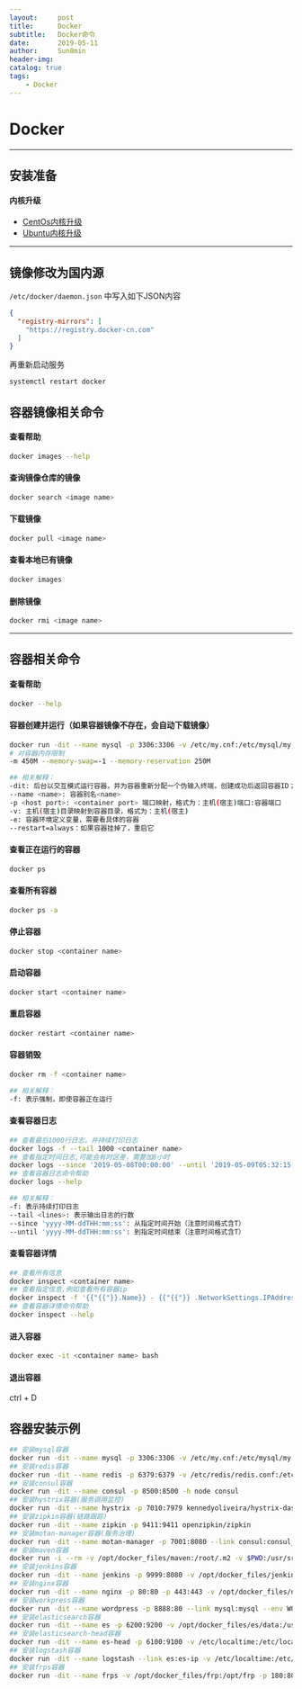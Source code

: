 ```yaml
---
layout:     post
title:      Docker
subtitle:   Docker命令
date:       2019-05-11
author:     Sun8min
header-img:
catalog: true
tags:
    - Docker
---
```


# Docker

---
## 安装准备
#### 内核升级

- [CentOs内核升级]
- [Ubuntu内核升级]

---
## 镜像修改为国内源
`/etc/docker/daemon.json` 中写入如下JSON内容
```json
{
  "registry-mirrors": [
    "https://registry.docker-cn.com"
  ]
}
```

再重新启动服务
```bash
systemctl restart docker
```

## 容器镜像相关命令
#### 查看帮助
```bash
docker images --help
```
#### 查询镜像仓库的镜像
```bash
docker search <image name>
```
#### 下载镜像
```bash
docker pull <image name>
```
#### 查看本地已有镜像
```bash
docker images 
```
#### 删除镜像
```bash
docker rmi <image name>
```

---
## 容器相关命令
#### 查看帮助
```bash
docker --help
```
#### 容器创建并运行（如果容器镜像不存在，会自动下载镜像）
```bash
docker run -dit --name mysql -p 3306:3306 -v /etc/my.cnf:/etc/mysql/my.cnf -v /data/mysql:/var/lib/mysql -e MYSQL_ROOT_PASSWORD=123123 --restart=always  mysql
# 对容器内存限制
-m 450M --memory-swap=-1 --memory-reservation 250M

## 相关解释：
-dit: 后台以交互模式运行容器，并为容器重新分配一个伪输入终端，创建成功后返回容器ID；
--name <name>: 容器别名<name>
-p <host port>: <container port> 端口映射，格式为：主机(宿主)端口:容器端口
-v: 主机(宿主)目录映射到容器目录，格式为：主机(宿主)
-e: 容器环境定义变量，需要看具体的容器
--restart=always：如果容器挂掉了，重启它
```
#### 查看正在运行的容器
```bash
docker ps
```
#### 查看所有容器
```bash
docker ps -a
```
#### 停止容器
```bash
docker stop <container name>
```
#### 启动容器
```bash
docker start <container name>
```
#### 重启容器
```bash
docker restart <container name>
```
#### 容器销毁
```bash
docker rm -f <container name>

## 相关解释：
-f: 表示强制，即使容器正在运行
```
#### 查看容器日志
```bash
## 查看最后1000行日志，并持续打印日志
docker logs -f --tail 1000 <container name>
## 查看指定时间日志,可能会有时区差，需要加8小时
docker logs --since '2019-05-08T00:00:00' --until '2019-05-09T05:32:15' <container name>
## 查看容器日志命令帮助
docker logs --help

## 相关解释：
-f: 表示持续打印日志
--tail <lines>: 表示输出日志的行数
--since 'yyyy-MM-ddTHH:mm:ss': 从指定时间开始（注意时间格式含T）
--until 'yyyy-MM-ddTHH:mm:ss': 到指定时间结束（注意时间格式含T）
```
#### 查看容器详情
```bash
## 查看所有信息
docker inspect <container name>
## 查看指定信息,例如查看所有容器ip
docker inspect -f '{{"{{"}}.Name}} - {{"{{"}} .NetworkSettings.IPAddress }}' $(docker ps -aq)
## 查看容器详情命令帮助
docker inspect --help
```
#### 进入容器
```bash
docker exec -it <container name> bash
```
#### 退出容器
ctrl + D

## 容器安装示例
```bash
## 安装mysql容器
docker run -dit --name mysql -p 3306:3306 -v /etc/my.cnf:/etc/mysql/my.cnf -v /data/mysql:/var/lib/mysql -e MYSQL_ROOT_PASSWORD=123123 --restart=always  mysql
## 安装redis容器
docker run -dit --name redis -p 6379:6379 -v /etc/redis/redis.conf:/etc/redis/redis.conf redis redis-server /etc/redis/redis.conf
## 安装consul容器
docker run -dit --name consul -p 8500:8500 -h node consul
## 安装hystrix容器(服务调用监控)
docker run -dit --name hystrix -p 7010:7979 kennedyoliveira/hystrix-dashboard
## 安装zipkin容器(链路跟踪)
docker run -dit --name zipkin -p 9411:9411 openzipkin/zipkin
## 安装motan-manager容器(服务治理)
docker run -dit --name motan-manager -p 7001:8080 --link consul:consul_ip -v /opt/docker_files/motan-manager:/opt java java -jar /opt/motan-manager.jar
## 安装maven容器
docker run -i --rm -v /opt/docker_files/maven:/root/.m2 -v $PWD:/usr/src/mymaven -w /usr/src/mymaven maven
## 安装jenkins容器
docker run -dit --name jenkins -p 9999:8080 -v /opt/docker_files/jenkins:/var/jenkins_home -v /var/run/docker.sock:/var/run/docker.sock -v /usr/bin/docker:/usr/bin/docker -v /lib64/libltdl.so.7:/usr/lib/libltdl.so.7 jenkins
## 安装nginx容器
docker run -dit --name nginx -p 80:80 -p 443:443 -v /opt/docker_files/nginx/www:/www -v /opt/docker_files/nginx/conf:/etc/nginx -v /opt/docker_files/nginx/conf/nginx.conf:/etc/nginx/nginx.conf -v /opt/docker_files/nginx/logs:/wwwlogs nginx
## 安装workpress容器
docker run -dit --name wordpress -p 8888:80 --link mysql:mysql --env WORDPRESS_DB_PASSWORD=123123 -v /opt/docker_files/wordpress:/var/www/html wordpress
## 安装elasticsearch容器
docker run -dit --name es -p 6200:9200 -v /opt/docker_files/es/data:/usr/share/elasticsearch/data -v /etc/localtime:/etc/localtime -v /opt/docker_files/es/conf/elasticsearch.yml:/usr/share/elasticsearch/config/elasticsearch.yml hub.c.163.com/library/elasticsearch:5.5.2
## 安装elasticsearch-head容器
docker run -dit --name es-head -p 6100:9100 -v /etc/localtime:/etc/localtime -v /opt/docker_files/es-head-js/app.js:/usr/src/app/_site/app.js mobz/elasticsearch-head:5
## 安装logstash容器
docker run -dit --name logstash --link es:es-ip -v /etc/localtime:/etc/localtime -v /opt/docker_files/logstash/mysql:/var/lib/logstash/mysql hub.c.163.com/library/logstash:5.5.2 -f /var/lib/logstash/mysql/mysql.conf
## 安装frps容器
docker run -dit --name frps -v /opt/docker_files/frp:/opt/frp -p 180:80 -p 1443:443 -p 7000:7000 ubuntu bash -c "cd /opt/frp && ./frps -c ./frps.ini"
```

[CentOs内核升级]: https://linux.cn/article-8310-1.html
[Ubuntu内核升级]: https://linux.cn/article-8284-1.html